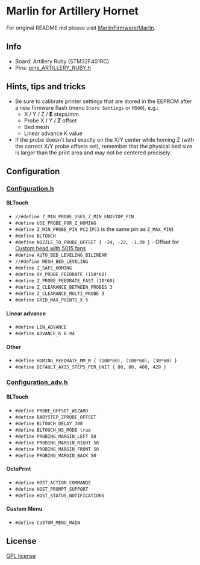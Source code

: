 # Marlin for Artillery Hornet

For original README.md please visit [MarilnFirmware/Mariln](https://github.com/MarlinFirmware/Marlin).


## Info

- Board: Artillery Ruby (STM32F401RC)
- Pins: [pins_ARTILLERY_RUBY.h](./Marlin/src/pins/stm32f4/pins_ARTILLERY_RUBY.h)


## Hints, tips and tricks

- Be sure to calibrate printer settings that are stored in the EEPROM after a new firmware flash (menu `Store Settings` or `M500`), e.g.:
    - X / Y / Z / **E** steps/mm
    - Probe X / Y / **Z** offset
    - Bed mesh
    - Linear advance K value
- If the probe doesn't land exactly on the X/Y center while homing Z (with the correct X/Y probe offsets set), remember that the physical bed size is larger than the print area and may not be centered precisely.
    

## Configuration

### [Configuration.h](./Marlin/Configuration.h)

#### BLTouch
- `//#define Z_MIN_PROBE_USES_Z_MIN_ENDSTOP_PIN`
- `#define USE_PROBE_FOR_Z_HOMING`
- `#define Z_MIN_PROBE_PIN PC2` (`PC2` is the same pin as `Z_MAX_PIN`)
- `#define BLTOUCH`
- `#define NOZZLE_TO_PROBE_OFFSET { -24, -22, -1.39 }` - Offset for [Custom head with 5015 fans](https://www.thingiverse.com/thing:5382834)
- `#define AUTO_BED_LEVELING_BILINEAR`
- `//#define MESH_BED_LEVELING`
- `#define Z_SAFE_HOMING`
- `#define XY_PROBE_FEEDRATE (150*60)`
- `#define Z_PROBE_FEEDRATE_FAST (10*60)`
- `#define Z_CLEARANCE_BETWEEN_PROBES 3`
- `#define Z_CLEARANCE_MULTI_PROBE 3`
- `#define GRID_MAX_POINTS_X 5`

#### Linear advance

- `#define LIN_ADVANCE`
- `#define ADVANCE_K 0.94`

#### Other

- `#define HOMING_FEEDRATE_MM_M { (100*60), (100*60), (30*60) }`
- `#define DEFAULT_AXIS_STEPS_PER_UNIT { 80, 80, 400, 429 }`

### [Configuration_adv.h](./Marlin/Configuration_adv.h)

#### BLTouch

- `#define PROBE_OFFSET_WIZARD`
- `#define BABYSTEP_ZPROBE_OFFSET`
- `#define BLTOUCH_DELAY 300`
- `#define BLTOUCH_HS_MODE true`
- `#define PROBING_MARGIN_LEFT 50`
- `#define PROBING_MARGIN_RIGHT 50`
- `#define PROBING_MARGIN_FRONT 50`
- `#define PROBING_MARGIN_BACK 50`

#### OctoPrint

- `#define HOST_ACTION_COMMANDS`
- `#define HOST_PROMPT_SUPPORT`
- `#define HOST_STATUS_NOTIFICATIONS`

#### Custom Menu

- `#define CUSTOM_MENU_MAIN`


## License

[GPL license](/LICENSE)

